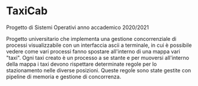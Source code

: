 # TaxiCab
Progetto di Sistemi Operativi anno accademico 2020/2021

Progetto universitario che implementa una gestione concorrenziale di processi 
visualizzabile con un interfaccia ascii a terminale, in cui è possibile vedere 
come vari processi fanno spostare all'interno di una mappa vari "taxi". Ogni taxi
creato è un processo a se stante e per muoversi all'interno della mappa i taxi 
devono rispettare determinate regole per lo stazionamento nelle diverse posizioni.
Queste regole sono state gestite con pipeline di memoria e gestione di concorrenza.

